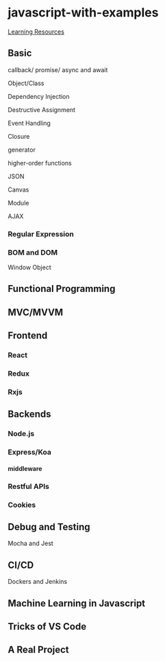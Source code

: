 # javascript-with-examples

[Learning Resources](Learning_resources.md)

## Basic

callback/ promise/ async and await

Object/Class

Dependency Injection

Destructive Assignment

Event Handling

Closure

generator

higher-order functions

JSON

Canvas

Module

AJAX

### Regular Expression

### BOM and DOM

Window Object

## Functional Programming


## MVC/MVVM

## Frontend

### React

### Redux

### Rxjs



## Backends

### Node.js

### Express/Koa

#### middleware

### Restful APIs

### Cookies


## Debug and Testing

Mocha and Jest

## CI/CD

Dockers and Jenkins

## Machine Learning in Javascript


## Tricks of VS Code



## A Real Project


